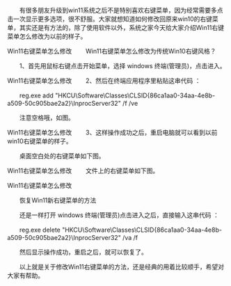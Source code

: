 　　有很多朋友升级到win11系统之后不是特别喜欢右键菜单，因为经常需要多点击一次显示更多选项，很不舒服。大家就想知道如何修改回原来win10的右键菜单，其实还是有方法的，除了使用软件以外，系统之家今天给大家介绍Win11右键菜单怎么修改为以前的样子。

Win11右键菜单怎么修改
　　Win11右键菜单怎么修改为传统Win10右键风格？

　　1、首先用鼠标右键点击开始菜单，选择 windows 终端(管理员)，点击进入。

Win11右键菜单怎么修改
　　2、然后在终端应用程序里粘贴这串代码 ：

　　reg.exe add "HKCU\Software\Classes\CLSID\{86ca1aa0-34aa-4e8b-a509-50c905bae2a2}\InprocServer32" /f /ve

　　注意空格哦，如图。

Win11右键菜单怎么修改
　　3、这样操作成功之后，重启电脑就可以看到以前win10右键菜单的样子。

　　桌面空白处的右键菜单如下图。

Win11右键菜单怎么修改
　　文件上的右键菜单如下图。

Win11右键菜单怎么修改

　　恢复Win11新右键菜单的方法

　　还是一样打开 windows 终端(管理员)点击进入之后，直接输入这串代码 ：

　　reg.exe delete "HKCU\Software\Classes\CLSID\{86ca1aa0-34aa-4e8b-a509-50c905bae2a2}\InprocServer32" /va /f

　　然后显示操作成功，重启之后，就可以恢复了。

　　以上就是关于修改Win11右键菜单的方法，还是经典的用着比较顺手，希望对大家有帮助。
